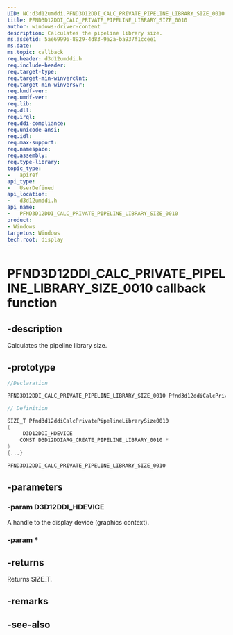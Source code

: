 ```yaml
---
UID: NC:d3d12umddi.PFND3D12DDI_CALC_PRIVATE_PIPELINE_LIBRARY_SIZE_0010
title: PFND3D12DDI_CALC_PRIVATE_PIPELINE_LIBRARY_SIZE_0010
author: windows-driver-content
description: Calculates the pipeline library size.
ms.assetid: 5ae69996-8929-4d83-9a2a-ba937f1ccee1
ms.date: 
ms.topic: callback
req.header: d3d12umddi.h
req.include-header:
req.target-type:
req.target-min-winverclnt:
req.target-min-winversvr:
req.kmdf-ver:
req.umdf-ver:
req.lib:
req.dll:
req.irql: 
req.ddi-compliance:
req.unicode-ansi:
req.idl:
req.max-support:
req.namespace:
req.assembly:
req.type-library: 
topic_type: 
-	apiref
api_type: 
-	UserDefined
api_location: 
-	d3d12umddi.h
api_name: 
-	PFND3D12DDI_CALC_PRIVATE_PIPELINE_LIBRARY_SIZE_0010
product: 
- Windows
targetos: Windows
tech.root: display
---
```


# PFND3D12DDI_CALC_PRIVATE_PIPELINE_LIBRARY_SIZE_0010 callback function

## -description

Calculates the pipeline library size.

## -prototype

```cpp
//Declaration

PFND3D12DDI_CALC_PRIVATE_PIPELINE_LIBRARY_SIZE_0010 Pfnd3d12ddiCalcPrivatePipelineLibrarySize0010; 

// Definition

SIZE_T Pfnd3d12ddiCalcPrivatePipelineLibrarySize0010 
(
	 D3D12DDI_HDEVICE
	CONST D3D12DDIARG_CREATE_PIPELINE_LIBRARY_0010 *
)
{...}

PFND3D12DDI_CALC_PRIVATE_PIPELINE_LIBRARY_SIZE_0010 


```

## -parameters

### -param D3D12DDI_HDEVICE  

A handle to the display device (graphics context).
 
### -param * 



## -returns

Returns SIZE_T.

## -remarks



## -see-also
